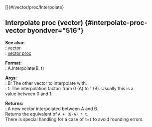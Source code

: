 []{#/vector/proc/Interpolate}    
## Interpolate proc (vector) {#interpolate-proc-vector byondver="516"}    
**See also:**    
:   [vector](/ref/vector.md)    
:   [vector proc](/ref/proc/vector.md)    
<!-- -->    
**Format:**    
:   A.Interpolate(B, t)    
<!-- -->    
**Args:**    
:   B: The other vector to interpolate with.    
:   t: The interpolation factor: from 0 (A) to 1 (B). Usually this is a    
    value between 0 and 1.    
<!-- -->    
**Returns:**    
:   A new vector interpolated between A and B.    
Returns the equivalent of `A + (B-A) * t`.    
There is special handling for a case of `t=1` to avoid rounding errors.  
